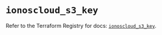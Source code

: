 # `ionoscloud_s3_key`

Refer to the Terraform Registry for docs: [`ionoscloud_s3_key`](https://registry.terraform.io/providers/ionos-cloud/ionoscloud/6.6.5/docs/resources/s3_key).

